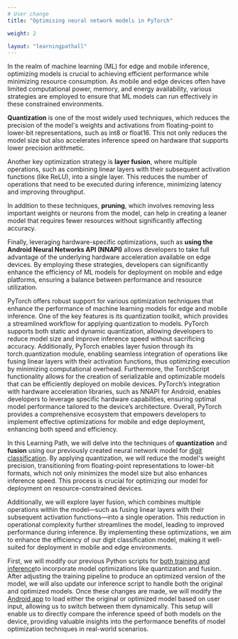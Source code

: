 ```yaml
---
# User change
title: "Optimising neural network models in PyTorch"

weight: 2

layout: "learningpathall"
---
```


In the realm of machine learning (ML) for edge and mobile inference, optimizing models is crucial to achieving efficient performance while minimizing resource consumption. As mobile and edge devices often have limited computational power, memory, and energy availability, various strategies are employed to ensure that ML models can run effectively in these constrained environments. 

**Quantization** is one of the most widely used techniques, which reduces the precision of the model's weights and activations from floating-point to lower-bit representations, such as int8 or float16. This not only reduces the model size but also accelerates inference speed on hardware that supports lower precision arithmetic. 

Another key optimization strategy is **layer fusion**, where multiple operations, such as combining linear layers with their subsequent activation functions (like ReLU), into a single layer. This reduces the number of operations that need to be executed during inference, minimizing latency and improving throughput. 

In addition to these techniques, **pruning**, which involves removing less important weights or neurons from the model, can help in creating a leaner model that requires fewer resources without significantly affecting accuracy. 

Finally, leveraging hardware-specific optimizations, such as **using the Android Neural Networks API (NNAPI)**  allows developers to take full advantage of the underlying hardware acceleration available on edge devices. By employing these strategies, developers can significantly enhance the efficiency of ML models for deployment on mobile and edge platforms, ensuring a balance between performance and resource utilization.

PyTorch offers robust support for various optimization techniques that enhance the performance of machine learning models for edge and mobile inference. One of the key features is its quantization toolkit, which provides a streamlined workflow for applying quantization to models. PyTorch supports both static and dynamic quantization, allowing developers to reduce model size and improve inference speed without sacrificing accuracy. Additionally, PyTorch enables layer fusion through its torch.quantization module, enabling seamless integration of operations like fusing linear layers with their activation functions, thus optimizing execution by minimizing computational overhead. Furthermore, the TorchScript functionality allows for the creation of serializable and optimizable models that can be efficiently deployed on mobile devices. PyTorch’s integration with hardware acceleration libraries, such as NNAPI for Android, enables developers to leverage specific hardware capabilities, ensuring optimal model performance tailored to the device’s architecture. Overall, PyTorch provides a comprehensive ecosystem that empowers developers to implement effective optimizations for mobile and edge deployment, enhancing both speed and efficiency.

In this Learning Path, we will delve into the techniques of **quantization** and **fusion** using our previously created neural network model for [digit classification](/learning-paths/cross-platform/pytorch-digit-classification-arch-training/). By applying quantization, we will reduce the model's weight precision, transitioning from floating-point representations to lower-bit formats, which not only minimizes the model size but also enhances inference speed. This process is crucial for optimizing our model for deployment on resource-constrained devices. 

Additionally, we will explore layer fusion, which combines multiple operations within the model—such as fusing linear layers with their subsequent activation functions—into a single operation. This reduction in operational complexity further streamlines the model, leading to improved performance during inference. By implementing these optimizations, we aim to enhance the efficiency of our digit classification model, making it well-suited for deployment in mobile and edge environments.

First, we will modify our previous Python scripts for [both training and inference](/learning-paths/cross-platform/pytorch-digit-classification-arch-training/)to incorporate model optimizations like quantization and fusion. After adjusting the training pipeline to produce an optimized version of the model, we will also update our inference script to handle both the original and optimized models. Once these changes are made, we will modify the [Android app](pytorch-digit-classification-inference-android-app) to load either the original or optimized model based on user input, allowing us to switch between them dynamically. This setup will enable us to directly compare the inference speed of both models on the device, providing valuable insights into the performance benefits of model optimization techniques in real-world scenarios.